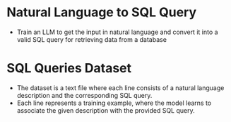 # Natural Language to SQL Query 
- Train an LLM to get the input in natural language and convert it into a valid SQL query for retrieving data from a database

# SQL Queries Dataset
- The dataset is a text file where each line consists of a natural language description and the corresponding SQL query.
- Each line represents a training example, where the model learns to associate the given description with the provided SQL query.

